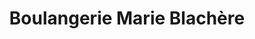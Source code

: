 ---
title: "Boulangerie Marie Blachère"
url: /sable-sur-sarthe/boulangerie-marie-blachere/
shop: boulangerie
---